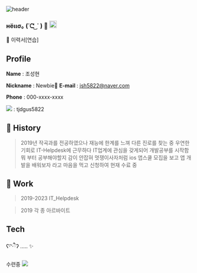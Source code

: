 ![header](https://capsule-render.vercel.app/api?type=soft)


### нёιισ｡ (˙ᘧ ͜ ˙ ) 👋 <img src="https://github.com/tjdgus5822/tjdgus5822/assets/144208258/8d2c0106-6913-486a-9ff4-ff2d4204e889" width="20" height="20">

<!-- img src="https://github.com/tjdgus5822/tjdgus5822/assets/144208258/8d2c0106-6913-486a-9ff4-ff2d4204e889" width="20" height="20" -->


🤔 이력서[연습]

## Profile


**Name** : 조성현

**Nickname** : Newbie🐣
**E-mail** : jsh5822@naver.com

**Phone** : 000-xxxx-xxxx

**<img src="https://img.shields.io/badge/Github-181717?style=for-the-badge&logo=Github&logoColor=white">** : tjdgus5822

## 🌱 History

>2019년 작곡과를 전공하였으나 재능에 한계를 느껴 다른 진로를 찾는 중 우연한 기회로 IT-Helpdesk에 근무하다 IT업계에 관심을 갖게되어 개발공부를 시작함
>뭐 부터 공부해야할지 감이 안잡혀 멋쟁이사자처럼 ios 앱스쿨 모집을 보고 앱 개발을 배워보자 라고 마음을 먹고 신청하여 현재 수료 중

## 🕺 Work

>2019-2023 IT_Helpdesk

>2019 각 종 아르바이트

## Tech

ʕ·͡ˑ·ཻʔ ..... ✨

수련중 <img src="https://img.shields.io/badge/Swift-F05138?style=for-the-badge&logo=Swift&logoColor=white">
